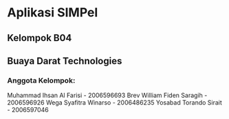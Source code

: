 # Aplikasi SIMPel
## Kelompok B04
## Buaya Darat Technologies

### Anggota Kelompok:
Muhammad Ihsan Al Farisi - 2006596693
Brev William Fiden Saragih - 2006596926
Wega Syafitra Winarso - 2006486235
Yosabad Torando Sirait - 2006597046